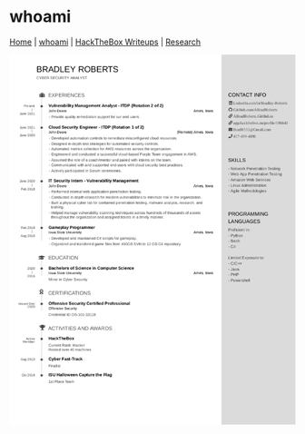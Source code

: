 # whoami

[Home](readme) | [whoami](../whoami) | [HackTheBox Writeups](../htb_writeups/home) | [Research](../research/home)


![Brads Resume](images/Brad_Roberts_Resume.png)